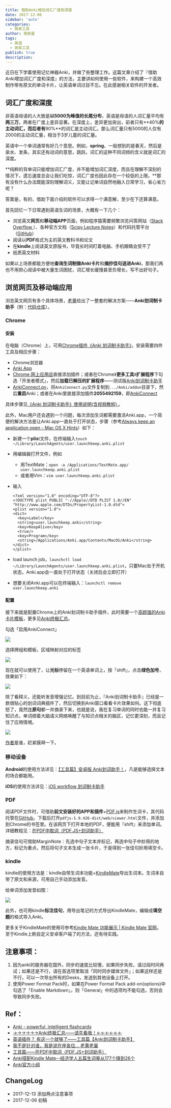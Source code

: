 ```yaml
---
title: 借助Anki增加词汇广度和深度
date: 2017-12-06
sidebar: 'auto'
categories:
  - 效率工具
author: 夜航星
tags:
  - 英语
  - 效率工具
publish: true
description: 
---
```


近日在下学着使用记忆神器Anki，并做了些整理工作。这篇文章介绍了『借助Anki增加词汇广度和深度』的方法，主要讲如何使用一些软件，来构建一个高效制作带有原文的单词卡片，让英语单词过目不忘。在此感谢相关软件的开发者。

## 词汇广度和深度

非英语母语的人大致是**以5000为峰值的长尾分布**，英语是母语的人词汇量平均有**两三万**，两者在广度上差异显著。在深度上，差异更加突出，前者只有**40%**的主动词汇，而后者有**90%**的词汇是主动词汇。那么词汇量只有5000的人仅有2000的主动词汇量，相当于3岁儿童的词汇量。

英语中一个单词通常有好几个意思。例如，**spring**，一般想到的是春天，然后是泉水、发条，其实还有动词的意思，跳跃。词汇的这种不同词频的含义就是词汇的深度。

**纯粹的背单词只能增加词汇广度，并不能增加词汇深度，而且在理解不深刻的情况下，遗忘速度总会让我们吃惊，词汇广度也因此存在一个较低的上限。**那有没有什么办法既能深刻理解词义，又能让记单词自然地融入日常学习，省心省力呢？

答案是，有的，借助下面介绍的软件可以求得一个满意解，至少在下还算满意。

首先回忆一下日常遇到英语生词的场景，大概有一下几个：

- 浏览英文**网页**和**移动端APP**页面，例如程序猿需要频繁浏览问答网站（[Stack Overflow ](https://stackoverflow.com/)）、各种官方文档（[Scipy Lecture Notes](http://www.scipy-lectures.org/)）和代码托管平台（[GitHub](https://github.com/)）
- 阅读以**PDF**格式为主的英文教科书和论文
- 在**kindle**上阅读英文原版书，毕竟长时间盯着电脑、手机眼睛会受不了
- 纸质英文材料

如果以上场景都能方便地**查询生词制做Anki卡片**和**摘抄佳句送进Anki**，那我们再也不用担心阅读中被大量生词困扰，词汇增长缓慢甚至负增长，写不出好句子。

## 浏览网页及移动端应用

浏览英文网页有多个具体场景，[老黄](https://ninja33.github.io/)给出了一整套的解决方案——**Anki划词制卡助手**（附：[代码仓库](https://github.com/ninja33/anki-dict-helper)）。

### Chrome

#### 安装

在电脑（Chrome）上，可用[Chrome插件《Anki 划词制卡助手》](https://ninja33.github.io/20160817/anki-dict-helper-chrome-extension/)，安装需要四件工具及相应步骤：

- Chrome浏览器
- [Anki App](https://apps.ankiweb.net/)
- [Chrome 网上应用店](https://chrome.google.com/webstore/detail/anki-%E5%88%92%E8%AF%8D%E5%88%B6%E5%8D%A1%E5%8A%A9%E6%89%8B/ajencmdaamfnkgilhpgkepfhfgjfplnn?hl=zh-CN)直接添加插件；或者在Chrome》**更多工具**》**扩展程序**下勾选「开发者模式」，然后**加载已解压的扩展程序**——测试版[Anki划词制卡助手](https://zhuanlan.zhihu.com/p/22472893?refer=-anki)
- [AnkiConnect.py](https://ninja33.github.io/20160817/anki-connect/)，将`AnkiConnect.py`文件复制到`.../Anki/addon`目录下，然后**重启**Anki；或者在Anki里直接添加插件**2055492159**，即[AnkiConnect](https://ankiweb.net/shared/info/2055492159)

具体步骤见[《Anki 划词制卡助手》使用说明(含视频教程) ](https://ninja33.github.io/20160817/anki-dict-helper-chrome-extension/)。

此外，Mac用户还会遇到一个问题，每次添加生词都需要激活Anki.app，一个简便的解决方法是让Anki.app一直处于打开状态，步骤（参考[Always keep an application open - Mac OS X Hints](http://hints.macworld.com/article.php?story=20110617204111325)）如下：

- 新建一个**plis**t文件，在终端输入`touch ~/Library/LaunchAgents/user.launchkeep.anki.plist`

- 用编辑器打开文件，例如

  - 用TextMate：`open -a /Applications/TextMate.app/ user.launchkeep.anki.plist`
  - 或者用Vim：`vim user.launchkeep.anki.plist`

- 输入

  ```
  <?xml version="1.0" encoding="UTF-8"?>
  <!DOCTYPE plist PUBLIC "-//Apple//DTD PLIST 1.0//EN" "http://www.apple.com/DTDs/PropertyList-1.0.dtd">
  <plist version="1.0">
  <dict>
    <key>Label</key>
    <string>user.launchkeep.anki</string>
    <key>KeepAlive</key>
    <true/>
    <key>Program</key>
    <string>/Applications/Anki.app/Contents/MacOS/Anki</string>
  </dict>
  </plist>
  ```

- load launch job，`launchctl load ~/Library/LaunchAgents/user.launchkeep.anki.plist`，只要Mac处于开机状态，Anki.app会一直处于打开状态（关闭后会立即打开）

- 想要关闭Anki.app可以在终端输入：`launchctl remove user.launchkeep.anki`

#### 配置

接下来就是配置Chrome上的Anki划词制卡助手插件，此时需要一个[高颜值的Anki卡片模板](https://zhuanlan.zhihu.com/p/26255602)，更多见[Anki终极汇总](https://zhuanlan.zhihu.com/p/21328602?refer=-anki)。

勾选「启用AnkiConnect」

![](http://images.stanine.top/扩展程序1.png)

选择牌组和模板，区域映射对应的标签

![](http://images.stanine.top/扩展程序2.png)

现在就可以使用了，让**光标**停留在一个英语单词上，按「shift」，点击**绿色加号**，效果如下：

![](http://images.stanine.top/Anki1.png)

除了看释义，还能听发音增强记忆。到目前为止，『Anki划词制卡助手』已经是一款很贴心的划词词典插件了，然后切换到Anki窗口看看卡片效果如何。这下彻底怒了，竟然连**原句**都一并摘录下来，也就是说，我在复习单词的同时也能一并复习知识点，单词顺着大脑语义网络唤醒了与知识点相关的脑区，记忆更深刻，而且记住了应用情境。

![](http://images.stanine.top/Anki2.png)

[作者](https://ninja33.github.io/about/)是谁，赶紧膜拜一下。

### 移动设备

**Android**的使用方法详见：[【工具篇】安卓版 Anki划词助手！](https://zhuanlan.zhihu.com/p/25857322)，凡是能够选择文本的场合都能用。

**iOS**的使用方法详见：[iOS workflow 划词制卡助手 ](https://ninja33.github.io/20170311/iOS-workflow-dict-helper/)

### PDF

阅读PDF文件时，可借助**前文安装好的APP和插件**+[PDF.js](https://mozilla.github.io/pdf.js/)来制作生词卡，其代码托管在[GitHub](https://github.com/mozilla/pdf.js)。下载后打开`pdfjs-1.9.426-dist/web/viewer.html`文件，并添加到Chrome的书签里。在该网页下打开本地的PDF，便能用『shift』来添加单词。详细教程见：[在PDF中取词（PDF.JS+划词助手）](https://zhuanlan.zhihu.com/p/23870485)

摘录佳句可借助MarginNote：先选中句子文本并标记，再选中句子中妙用的地方，标记为重点，然后将句子文本生成一张卡片，于是得到一张佳句妙用填空卡。

### kindle

kindle的使用方法是：kindle自带生词本功能+[KindleMate](http://kmate.me/cn/)导出生词本。生词本自带了原文和来源，可用自己手动添加发音。

给单词添加发音如图：

![](http://images.stanine.top/Item-0_和_Item-0_和_Item-0.png)

此外，也可用kindle**标注佳句**，用导出笔记的方式导出KindleMate，编辑成**填空题**的格式导入Anki。

更多关于KindleMate的使用可参考[Kindle Mate 功能展示 | Kindle Mate 官网](http://kmate.me/democn/)。
至于Kindle上刷自定义安卓客户端了的方法，还有待实践。

## 注意事项：

1. 因为anki的服务器在国外，同步的速度比较慢，如果同步失败，请过段时间再试；如果还是不行，请在首选项里取消「同时同步媒体文件」；如果这样还是不行，可以一次导出所有的Desks，发送到其他设备上打开。
2. 使用Power Format Pack时，如果在Power Format Pack add-on(options)中勾选了「Enable Markdown」，则「General」中的选项均不能勾选，否则会导致同步失败。

## Ref：

* [Anki - powerful, intelligent flashcards](https://apps.ankiweb.net/)
* [→→→→→→Anki终极汇总——请先看我！←←←←←←](https://zhuanlan.zhihu.com/p/21328602?refer=-anki)
* [英语插件？ 有这一个就够了——工具篇【Anki划词制卡助手】](https://zhuanlan.zhihu.com/p/22472893?refer=-anki)
* [我不是针对谁，我是说在座各位... 老黄老巢](https://ninja33.github.io/20170319/the-new-way-of-vocabulary-world/)
* [工具篇——在PDF中取词（PDF.JS+划词助手）](https://zhuanlan.zhihu.com/p/23870485)
* [Anki搭配Kindle Mate--经济学人五篇生词量从177个降到26个](https://zhuanlan.zhihu.com/p/22338951)
* [Anki官方小组](https://www.douban.com/group/577207/)

## ChangeLog

- 2017-12-13 添加两点注意事项
- 2017-12-06 初稿